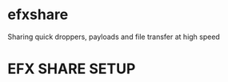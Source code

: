 # efxshare
Sharing quick droppers, payloads and file transfer at high speed
<h1>EFX SHARE SETUP</h1>

